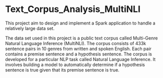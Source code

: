 # Text_Corpus_Analysis_MultiNLI
This project aim to design and implement a Spark application to handle a relatively large data set. 

The data set used in this project is a public text corpus called Multi-Genre Natural Language Inference (MultiNLI). The corpus consists of 433k sentence pairs in 10 genres from written and spoken English. Each pair contains a premise sentence and a hypothesis sentence. The corpus is developed for a particular NLP task called Natural Language Inference. It involves building a model to automatically determine if a hypothesis sentence is true given that its premise sentence is true.
